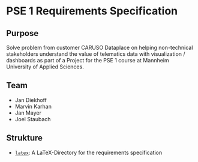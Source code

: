 # PSE 1 Requirements Specification

## Purpose

Solve problem from customer CARUSO Dataplace on helping non-technical stakeholders understand the value of telematics data with visualization / dashboards as part of a Project for the PSE 1 course at Mannheim University of Applied Sciences.


## Team

 * Jan Diekhoff
 * Marvin Karhan
 * Jan Mayer
 * Joel Staubach


## Strukture

  * [`latex`](latex): A LaTeX-Directory for the requirements specification

